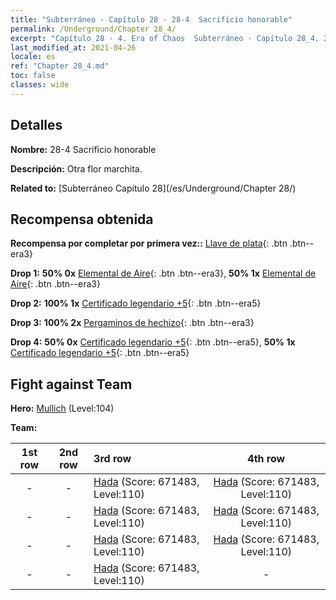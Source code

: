 ```yaml
---
title: "Subterráneo - Capítulo 28 - 28-4  Sacrificio honorable"
permalink: /Underground/Chapter 28_4/
excerpt: "Capítulo 28 - 4. Era of Chaos  Subterráneo - Capítulo 28_4. 28-4  Sacrificio honorable"
last_modified_at: 2021-04-26
locale: es
ref: "Chapter 28_4.md"
toc: false
classes: wide
---
```


## Detalles

 **Nombre:** 28-4  Sacrificio honorable

 **Descripción:**       Otra flor marchita.

 **Related to:** [Subterráneo Capítulo 28](/es/Underground/Chapter 28/)

## Recompensa obtenida

 **Recompensa por completar por primera vez::** [Llave de plata](/ItemsES/con_693/){: .btn .btn--era3}

 **Drop 1:** **50% 0x** [Elemental de Aire](/ItemsES/her_448/){: .btn .btn--era3}, **50% 1x** [Elemental de Aire](/ItemsES/her_448/){: .btn .btn--era3}

 **Drop 2:** **100% 1x** [Certificado legendario +5](/ItemsES/mat_102/){: .btn .btn--era5}

 **Drop 3:** **100% 2x** [Pergaminos de hechizo](/ItemsES/con_694/){: .btn .btn--era3}

 **Drop 4:** **50% 0x** [Certificado legendario +5](/ItemsES/mat_102/){: .btn .btn--era5}, **50% 1x** [Certificado legendario +5](/ItemsES/mat_102/){: .btn .btn--era5}


## Fight against Team
 **Hero:** [Mullich](/es/heroes/Mullich/) (Level:104)

 **Team:**


  | 1st row | 2nd row | 3rd row | 4th row |
  |:----:|:----:|:----|:----:|
  | - | - | [Hada](/es/units/Sprite/) (Score: 671483, Level:110)  | [Hada](/es/units/Sprite/) (Score: 671483, Level:110)  |
  | - | - | [Hada](/es/units/Sprite/) (Score: 671483, Level:110)  | [Hada](/es/units/Sprite/) (Score: 671483, Level:110)  |
  | - | - | [Hada](/es/units/Sprite/) (Score: 671483, Level:110)  | [Hada](/es/units/Sprite/) (Score: 671483, Level:110)  |
  | - | - | [Hada](/es/units/Sprite/) (Score: 671483, Level:110)  | - |


